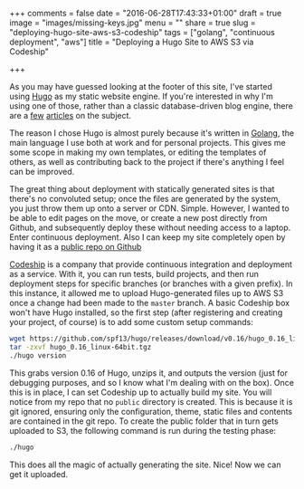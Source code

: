 +++
comments = false
date = "2016-06-28T17:43:33+01:00"
draft = true
image = "images/missing-keys.jpg"
menu = ""
share = true
slug = "deploying-hugo-site-aws-s3-codeship"
tags = ["golang", "continuous deployment", "aws"]
title = "Deploying a Hugo Site to AWS S3 via Codeship"

+++

As you may have guessed looking at the footer of this site, I've started using [Hugo](https://gohugo.io/) as my static website engine. If you're interested in why I'm using one of those, rather than a classic database-driven blog engine, there are a [few](https://www.smashingmagazine.com/2015/11/modern-static-website-generators-next-big-thing/) [articles](https://davidwalsh.name/introduction-static-site-generators) on the subject.

The reason I chose Hugo is almost purely because it's written in [Golang](https://golang.org/), the main language I use both at work and for personal projects. This gives me some scope in making my own templates, or editing the templates of others, as well as contributing back to the project if there's anything I feel can be improved.

The great thing about deployment with statically generated sites is that there's no convoluted setup; once the files are generated by the system, you just throw them up onto a server or CDN. Simple. However, I wanted to be able to edit pages on the move, or create a new post directly from Github, and subsequently deploy these without needing access to a laptop. Enter continuous deployment. Also I can keep my site completely open by having it as a [public repo on Github](https://github.com/domudall/domudall.co.uk)

[Codeship](https://codeship.com/) is a company that provide continuous integration and deployment as a service. With it, you can run tests, build projects, and then run deployment steps for specific branches (or branches with a given prefix). In this instance, it allowed me to upload Hugo-generated files up to AWS S3 once a change had been made to the `master` branch. A basic Codeship box won't have Hugo installed, so the first step (after registering and creating your project, of course) is to add some custom setup commands:

```sh
wget https://github.com/spf13/hugo/releases/download/v0.16/hugo_0.16_linux-64bit.tgz
tar -zxvf hugo_0.16_linux-64bit.tgz
./hugo version
```

This grabs version 0.16 of Hugo, unzips it, and outputs the version (just for debugging purposes, and so I know what I'm dealing with on the box). Once this is in place, I can set Codeship up to actually build my site. You will notice from my repo that no `public` directory is created. This is because it is git ignored, ensuring only the configuration, theme, static files and contents are contained in the git repo. To create the public folder that in turn gets uploaded to S3, the following command is run during the testing phase:

```sh
./hugo
```

This does all the magic of actually generating the site. Nice! Now we can get it uploaded.
